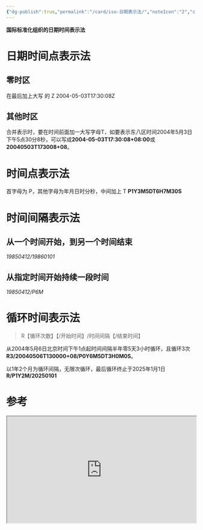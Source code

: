 ```yaml
---
{"dg-publish":true,"permalink":"/card/iso-日期表示法/","noteIcon":"2","created":"2021-07-25T22:08:39+08:00","updated":"2024-02-01T13:03:15+08:00"}
---
```



**国际标准化组织的日期时间表示法**

# 日期时间点表示法

## 零时区

在最后加上大写 的 Z 
2004-05-03T17:30:08Z

## 其他时区

合并表示时，要在时间前面加一大写字母T，如要表示东八区时间2004年5月3日下午5点30分8秒，可以写成**2004-05-03T17:30:08+08:00**或**20040503T173008+08**。

# 时间点表示法

首字母为 P，其他字母为年月日时分秒，中间加上 T
**P1Y3M5DT6H7M30S**

# 时间间隔表示法

## 从一个时间开始，到另一个时间结束

*19850412/19860101*

## 从指定时间开始持续一段时间

*19850412/P6M*

# 循环时间表示法

> R【循环次数】【/开始时间】/时间间隔【/结束时间】


从2004年5月6日北京时间下午1点起时间间隔半年零5天3小时循环，且循环3次
**R3/20040506T130000+08/P0Y6M5DT3H0M0S**。

以1年2个月为循环间隔，无限次循环，最后循环终止于2025年1月1日
**R/P1Y2M/20250101**

# 参考

<div style="display: block; position: relative; width: 100%; height: 0px; --aspect-ratio:9/16; padding-bottom: calc(var(--aspect-ratio) * 100%);"><iframe src="https://zh.wikipedia.org/wiki/ISO_8601" allow="fullscreen" style="position: absolute; top: 0px; left: 0px; height: 100%; width: 100%;"></iframe></div>